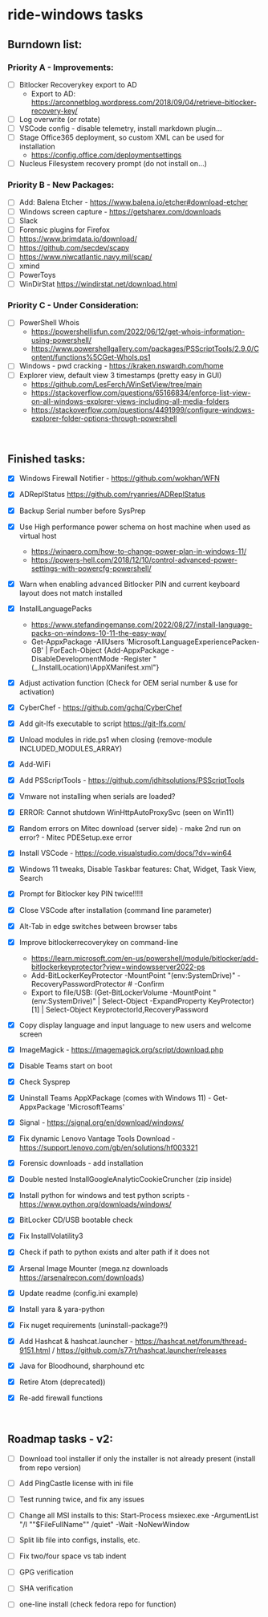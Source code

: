 # ride-windows tasks

## Burndown list:

### Priority A - Improvements:
- [ ] Bitlocker Recoverykey export to AD
  * Export to AD: https://arconnetblog.wordpress.com/2018/09/04/retrieve-bitlocker-recovery-key/
- [ ] Log overwrite (or rotate)
- [ ] VSCode config - disable telemetry, install markdown plugin...
- [ ] Stage Office365 deployment, so custom XML can be used for installation
  * https://config.office.com/deploymentsettings
- [ ] Nucleus Filesystem recovery prompt (do not install on...)

### Priority B - New Packages:
- [ ] Add: Balena Etcher - https://www.balena.io/etcher#download-etcher
- [ ] Windows screen capture - https://getsharex.com/downloads
- [ ] Slack
- [ ] Forensic plugins for Firefox
- [ ] https://www.brimdata.io/download/
- [ ] https://github.com/secdev/scapy
- [ ] https://www.niwcatlantic.navy.mil/scap/
- [ ] xmind
- [ ] PowerToys
- [ ] WinDirStat https://windirstat.net/download.html

### Priority C - Under Consideration:
- [ ] PowerShell Whois
  * https://powershellisfun.com/2022/06/12/get-whois-information-using-powershell/
  * https://www.powershellgallery.com/packages/PSScriptTools/2.9.0/Content/functions%5CGet-WhoIs.ps1
- [ ] Windows - pwd cracking - https://kraken.nswardh.com/home
- [ ] Explorer view, default view 3 timestamps (pretty easy in GUI)
  * https://github.com/LesFerch/WinSetView/tree/main
  * https://stackoverflow.com/questions/65166834/enforce-list-view-on-all-windows-explorer-views-including-all-media-folders
  * https://stackoverflow.com/questions/4491999/configure-windows-explorer-folder-options-through-powershell

&nbsp;

## Finished tasks:
- [x] Windows Firewall Notifier - https://github.com/wokhan/WFN
- [x] ADReplStatus https://github.com/ryanries/ADReplStatus
- [x] Backup Serial number before SysPrep
- [x] Use High performance power schema on host machine when used as virtual host
  * https://winaero.com/how-to-change-power-plan-in-windows-11/
  * https://powers-hell.com/2018/12/10/control-advanced-power-settings-with-powercfg-powershell/
- [x] Warn when enabling advanced Bitlocker PIN and current keyboard layout does not match installed 
- [x] InstallLanguagePacks
  * https://www.stefandingemanse.com/2022/08/27/install-language-packs-on-windows-10-11-the-easy-way/
  * Get-AppxPackage -AllUsers 'Microsoft.LanguageExperiencePacken-GB' | ForEach-Object {Add-AppxPackage -DisableDevelopmentMode -Register "$($_.InstallLocation)\AppXManifest.xml"}
- [x] Adjust activation function (Check for OEM serial number & use for activation)
- [x] CyberChef - https://github.com/gchq/CyberChef
- [x] Add git-lfs executable to script https://git-lfs.com/
- [x] Unload modules in ride.ps1 when closing (remove-module INCLUDED_MODULES_ARRAY)
- [x] Add-WiFi
- [x] Add PSScriptTools - https://github.com/jdhitsolutions/PSScriptTools
- [x] Vmware not installing when serials are loaded?
- [X] ERROR: Cannot shutdown WinHttpAutoProxySvc (seen on Win11)
- [x] Random errors on Mitec download (server side) - make 2nd run on error? - Mitec PDESetup.exe error
- [x] Install VSCode - https://code.visualstudio.com/docs/?dv=win64
- [x] Windows 11 tweaks, Disable Taskbar features:  Chat, Widget, Task View, Search
- [X] Prompt for Bitlocker key PIN twice!!!!!
- [x] Close VSCode after installation (command line parameter)
- [x] Alt-Tab in edge switches between browser tabs
- [x] Improve bitlockerrecoverykey on command-line
  * https://learn.microsoft.com/en-us/powershell/module/bitlocker/add-bitlockerkeyprotector?view=windowsserver2022-ps
  * Add-BitLockerKeyProtector -MountPoint "$($env:SystemDrive)" -RecoveryPasswordProtector # -Confirm 
  * Export to file/USB: (Get-BitLockerVolume -MountPoint "$($env:SystemDrive)" | Select-Object -ExpandProperty KeyProtector)[1] | Select-Object KeyprotectorId,RecoveryPassword
- [x] Copy display language and input language to new users and welcome screen
- [x] ImageMagick - https://imagemagick.org/script/download.php
- [x] Disable Teams start on boot
- [x] Check Sysprep
- [x] Uninstall Teams AppXPackage (comes with Windows 11) - Get-AppxPackage 'MicrosoftTeams'
- [x] Signal - https://signal.org/en/download/windows/
- [x] Fix dynamic Lenovo Vantage Tools Download - https://support.lenovo.com/gb/en/solutions/hf003321
- [x] Forensic downloads - add installation
- [x] Double nested InstallGoogleAnalyticCookieCruncher (zip inside)
- [x] Install python for windows and test python scripts - https://www.python.org/downloads/windows/
- [x] BitLocker CD/USB bootable check
- [X] Fix InstallVolatility3  
- [x] Check if path to python exists and alter path if it does not
- [x] Arsenal Image Mounter (mega.nz downloads https://arsenalrecon.com/downloads)
- [x] Update readme (config.ini example)
- [x] Install yara & yara-python
- [x] Fix nuget requirements (uninstall-package?!)
- [x] Add Hashcat & hashcat.launcher - https://hashcat.net/forum/thread-9151.html / https://github.com/s77rt/hashcat.launcher/releases
- [x] Java for Bloodhound, sharphound etc
- [x] Retire Atom (deprecated))
- [x] Re-add firewall functions


&nbsp;

## Roadmap tasks - v2:
- [ ] Download tool installer if only the installer is not already present (install from repo version)
- [ ] Add PingCastle license with ini file
- [ ] Test running twice, and fix any issues
- [ ] Change all MSI installs to this: Start-Process msiexec.exe -ArgumentList "/I ""$FileFullName"" /quiet" -Wait -NoNewWindow
- [ ] Split lib file into configs, installs, etc.
- [ ] Fix two/four space vs tab indent
- [ ] GPG verification
- [ ] SHA verification
- [ ] one-line install (check fedora repo for function)

